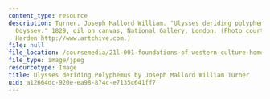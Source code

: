 ```yaml
---
content_type: resource
description: Turner, Joseph Mallord William. "Ulysses deriding polyphemus - Homer's
  Odyssey." 1829, oil on canvas, National Gallery, London. (Photo courtesy of Mark
  Harden http://www.artchive.com.)
file: null
file_location: /coursemedia/21l-001-foundations-of-western-culture-homer-to-dante-fall-2008/a12664dc920eea98874ce7135c641ff7_21l-001f08-th.jpg
file_type: image/jpeg
resourcetype: Image
title: Ulysses deriding Polyphemus by Joseph Mallord William Turner
uid: a12664dc-920e-ea98-874c-e7135c641ff7
---
```

